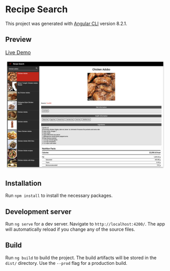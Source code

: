 # Recipe Search

This project was generated with [Angular CLI](https://github.com/angular/angular-cli) version 8.2.1.

## Preview
[<span style="font-size:16px">Live Demo</span>](https://stackblitz.com/github/raemounz/recipe-search)

![Recipe Search Preview](src/assets/preview.png)

## Installation

Run `npm install` to install the necessary packages.

## Development server

Run `ng serve` for a dev server. Navigate to `http://localhost:4200/`. The app will automatically reload if you change any of the source files.

## Build

Run `ng build` to build the project. The build artifacts will be stored in the `dist/` directory. Use the `--prod` flag for a production build.

